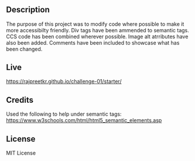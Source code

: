 # <HTML CSS Git Challenge: Code Refactor>

## Description

The purpose of this project was to modify code where possible to make it more accessibilty friendly. Div tags have been ammended to semantic tags. CCS code has been combined wherever possible. Image alt atrributes have also been added. Comments have been included to showcase what has been changed.

## Live

https://rajpreetkr.github.io/challenge-01/starter/

## Credits

Used the following to help under semantic tags:
https://www.w3schools.com/html/html5_semantic_elements.asp

## License

MIT License